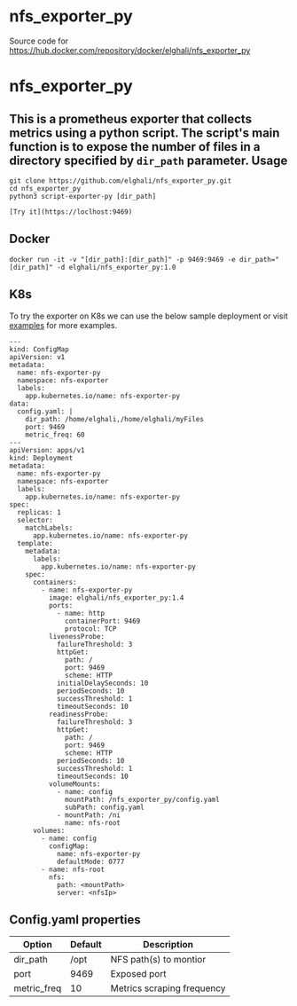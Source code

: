 # nfs_exporter_py
Source code for https://hub.docker.com/repository/docker/elghali/nfs_exporter_py

# nfs_exporter_py

This is a prometheus exporter that collects metrics using a python script. The script's main function is to expose the number of files in a directory specified by `dir_path` parameter.
Usage
---
```
git clone https://github.com/elghali/nfs_exporter_py.git
cd nfs_exporter_py
python3 script-exporter-py [dir_path]

[Try it](https://loclhost:9469)

```

## Docker

`docker run -it -v "[dir_path]:[dir_path]" -p 9469:9469 -e dir_path="[dir_path]" -d elghali/nfs_exporter_py:1.0`

## K8s
To try the exporter on K8s we can use the below sample deployment or visit [examples](https://github.com/elghali/nfs_exporter_py/examples) for more examples.
```
---
kind: ConfigMap
apiVersion: v1
metadata:
  name: nfs-exporter-py
  namespace: nfs-exporter
  labels:
    app.kubernetes.io/name: nfs-exporter-py
data:
  config.yaml: |
    dir_path: /home/elghali,/home/elghali/myFiles
    port: 9469
    metric_freq: 60
---
apiVersion: apps/v1
kind: Deployment
metadata:
  name: nfs-exporter-py
  namespace: nfs-exporter
  labels:
    app.kubernetes.io/name: nfs-exporter-py
spec:
  replicas: 1
  selector:
    matchLabels:
      app.kubernetes.io/name: nfs-exporter-py
  template:
    metadata:
      labels:
        app.kubernetes.io/name: nfs-exporter-py
    spec:
      containers:
        - name: nfs-exporter-py
          image: elghali/nfs_exporter_py:1.4
          ports:
            - name: http
              containerPort: 9469
              protocol: TCP
          livenessProbe:
            failureThreshold: 3
            httpGet:
              path: /
              port: 9469
              scheme: HTTP
            initialDelaySeconds: 10
            periodSeconds: 10
            successThreshold: 1
            timeoutSeconds: 10
          readinessProbe:
            failureThreshold: 3
            httpGet:
              path: /
              port: 9469
              scheme: HTTP
            periodSeconds: 10
            successThreshold: 1
            timeoutSeconds: 10
          volumeMounts:
            - name: config
              mountPath: /nfs_exporter_py/config.yaml
              subPath: config.yaml
            - mountPath: /ni
              name: nfs-root
      volumes:
        - name: config
          configMap:
            name: nfs-exporter-py
            defaultMode: 0777
        - name: nfs-root
          nfs:
            path: <mountPath>
            server: <nfsIp>

```

## Config.yaml properties

| Option | Default | Description
| ----------- | ----------- | ----------- |
| dir_path | /opt | NFS path(s) to montior
| port | 9469 | Exposed port |
| metric_freq | 10 | Metrics scraping frequency |